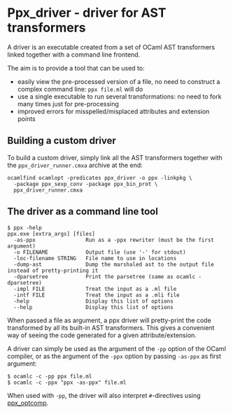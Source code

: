 Ppx\_driver - driver for AST transformers
=========================================

A driver is an executable created from a set of OCaml AST transformers
linked together with a command line frontend.

The aim is to provide a tool that can be used to:

- easily view the pre-processed version of a file, no need to
  construct a complex command line: `ppx file.ml` will do
- use a single executable to run several transformations: no need to
  fork many times just for pre-processing
- improved errors for misspelled/misplaced attributes and extension
  points

## Building a custom driver

To build a custom driver, simply link all the AST transformers
together with the `ppx_driver_runner.cmxa` archive at the end:

    ocamlfind ocamlopt -predicates ppx_driver -o ppx -linkpkg \
      -package ppx_sexp_conv -package ppx_bin_prot \
      ppx_driver_runner.cmxa

## The driver as a command line tool

```
$ ppx -help
ppx.exe [extra_args] [files]
  -as-ppx                Run as a -ppx rewriter (must be the first argument)
  -o FILENAME            Output file (use '-' for stdout)
  -loc-filename STRING   File name to use in locations
  -dump-ast              Dump the marshaled ast to the output file instead of pretty-printing it
  -dparsetree            Print the parsetree (same as ocamlc -dparsetree)
  -impl FILE             Treat the input as a .ml file
  -intf FILE             Treat the input as a .mli file
  -help                  Display this list of options
  --help                 Display this list of options
```

When passed a file as argument, a ppx driver will pretty-print the
code transformed by all its built-in AST transformers. This gives a
convenient way of seeing the code generated for a given
attribute/extension.

A driver can simply be used as the argument of the `-pp` option of the
OCaml compiler, or as the argument of the `-ppx` option by passing
`-as-ppx` as first argument:

```
$ ocamlc -c -pp ppx file.ml
$ ocamlc -c -ppx "ppx -as-ppx" file.ml
```

When used with `-pp`, the driver will also interpret `#`-directives
using [ppx_optcomp](http://github.com/janestreet/ppx_optcomp).
